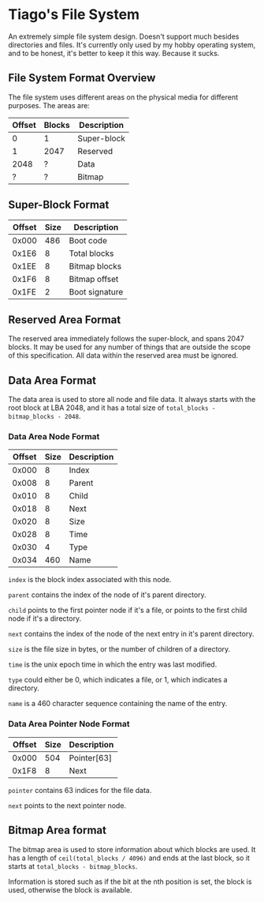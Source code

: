 # Tiago's File System

An extremely simple file system design. Doesn't support much besides directories and files. It's currently only used by my hobby operating system, and to be honest, it's better to keep it this way. Because it sucks.

## File System Format Overview

The file system uses different areas on the physical media for different purposes. The areas are:

| Offset | Blocks | Description |
| ------ | ------ | ----------- |
| 0      | 1      | Super-block |
| 1      | 2047   | Reserved    |
| 2048   | ?      | Data        |
| ?      | ?      | Bitmap      |

## Super-Block Format

| Offset | Size | Description    |
| ------ | ---- | -------------- |
| 0x000  | 486  | Boot code      |
| 0x1E6  | 8    | Total blocks   |
| 0x1EE  | 8    | Bitmap blocks  |
| 0x1F6  | 8    | Bitmap offset  |
| 0x1FE  | 2    | Boot signature |

## Reserved Area Format

The reserved area immediately follows the super-block, and spans 2047 blocks. It may be used for any number of things that are outside the scope of this specification. All data within the reserved area must be ignored.

## Data Area Format

The data area is used to store all node and file data. It always starts with the root block at LBA 2048, and it has a total size of `total_blocks - bitmap_blocks - 2048`.

### Data Area Node Format

| Offset | Size | Description |
| ------ | ---- | ----------- |
| 0x000  | 8    | Index       |
| 0x008  | 8    | Parent      |
| 0x010  | 8    | Child       |
| 0x018  | 8    | Next        |
| 0x020  | 8    | Size        |
| 0x028  | 8    | Time        |
| 0x030  | 4    | Type        |
| 0x034  | 460  | Name        |

`index` is the block index associated with this node.

`parent` contains the index of the node of it's parent directory.

`child` points to the first pointer node if it's a file, or points to the first child node if it's a directory.

`next` contains the index of the node of the next entry in it's parent directory.

`size` is the file size in bytes, or the number of children of a directory.

`time` is the unix epoch time in which the entry was last modified.

`type` could either be 0, which indicates a file, or 1, which indicates a directory.

`name` is a 460 character sequence containing the name of the entry.

### Data Area Pointer Node Format

| Offset | Size | Description |
| ------ | ---- | ----------- |
| 0x000  | 504  | Pointer[63] |
| 0x1F8  | 8    | Next        |

`pointer` contains 63 indices for the file data.

`next` points to the next pointer node.

## Bitmap Area format

The bitmap area is used to store information about which blocks are used. It has a length of `ceil(total_blocks / 4096)` and ends at the last block, so it starts at `total_blocks - bitmap_blocks`.

Information is stored such as if the bit at the nth position is set, the block is used, otherwise the block is available.
